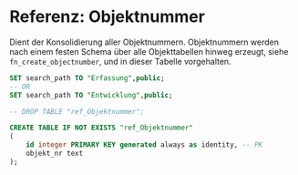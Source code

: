 # Referenz: Objektnummer

Dient der Konsolidierung aller Objektnummern. Objektnummern werden nach einem festen Schema über alle Objekttabellen hinweg erzeugt, siehe `fn_create_objectnumber`, und in dieser Tabelle vorgehalten. 

```SQL
SET search_path TO "Erfassung",public;
-- OR
SET search_path TO "Entwicklung",public;
```



```SQL
-- DROP TABLE "ref_Objektnummer";

CREATE TABLE IF NOT EXISTS "ref_Objektnummer"
( 	
	id integer PRIMARY KEY generated always as identity, -- PK
    objekt_nr text
);
```

